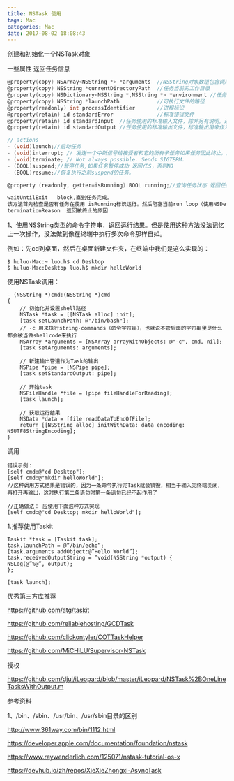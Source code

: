 ```yaml
---
title: NSTask 使用
tags: Mac
categories: Mac
date: 2017-08-02 18:08:43
---
```


创建和初始化一个NSTask对象

一些属性 返回任务信息

```objectivec
@property(copy) NSArray<NSString *> *arguments  //NSString对象数组包含调用时使用的参数。如果参数是nill,产生一个NSInvalidArgumentException异常
@property(copy) NSString *currentDirectoryPath  //任务当前的工作目录
@property(copy) NSDictionary<NSString *,NSString *> *environment //任务启动后的环境变量字典，字典的key是环境变量的名称
@property(copy) NSString *launchPath            //可执行文件的路径
@property(readonly) int processIdentifier       //进程标识
@property(retain) id standardError              //标准错误文件
@property(retain) id standardInput  //任务使用的标准输入文件，除非另有说明。返回的对象是一个NSFileHandle或者一个NSPipe实例,这取决于传递给setStandardInput:方法哪种类型的对象。
@property(retain) id standardOutput //任务使用的标准输出文件，标准输出用来作为任务显示其输出。返回的对象是一个NSFileHandle或者一个NSPipe实例,这取决于传递给setStandardOutput:方法哪种类型的对象。

// actions
- (void)launch;//启动任务
- (void)interrupt; // 发送一个中断信号给接受者和它的所有子任务如果任务因此终止，这是默认的行为，一个NSTaskDidTerminateNotification发送到默认的通知中心。如果消息接收者已经启动或者已经执行完成，这个方法没有效果。如果消息接收者尚未启动，该方法发出了一个NSInvalidArgumentException。
- (void)terminate; // Not always possible. Sends SIGTERM.
- (BOOL)suspend;//暂停任务,如果任务暂停成功 返回YES，否则NO
- (BOOL)resume;//恢复执行之前suspend的任务。

@property (readonly, getter=isRunning) BOOL running;//查询任务状态 返回任务是否仍在运行

waitUntilExit	block,直到任务完成。
该方法首先检查是否有任务在使用 isRunning标识运行。然后阻塞当前run loop（使用NSDefaultRunLoopMode）直到任务完成。
terminationReason  返回被终止的原因
```

1、使用NSString类型的命令字符串，返回运行结果。但是使用这种方法没法记忆上一次操作，没法做到像在终端中执行多次命令那样自如。

例如：先cd到桌面，然后在桌面新建文件夹，在终端中我们是这么实现的：

```shell
$ huluo-Mac:~ luo.h$ cd Desktop
$ huluo-Mac:Desktop luo.h$ mkdir helloWorld
```



使用NSTask调用：

```shell
- (NSString *)cmd:(NSString *)cmd
{
    // 初始化并设置shell路径
    NSTask *task = [[NSTask alloc] init];
    [task setLaunchPath: @"/bin/bash"];
    // -c 用来执行string-commands（命令字符串），也就说不管后面的字符串里是什么都会被当做shellcode来执行
    NSArray *arguments = [NSArray arrayWithObjects: @"-c", cmd, nil];
    [task setArguments: arguments];

    // 新建输出管道作为Task的输出
    NSPipe *pipe = [NSPipe pipe];
    [task setStandardOutput: pipe];

    // 开始task
    NSFileHandle *file = [pipe fileHandleForReading];
    [task launch];

    // 获取运行结果
    NSData *data = [file readDataToEndOfFile];
    return [[NSString alloc] initWithData: data encoding: NSUTF8StringEncoding];
}
```

调用

```
错误示例：
[self cmd:@"cd Desktop"];
[self cmd:@"mkdir helloWorld"];
//这种调用方式结果是错误的，因为一条命令执行完Task就会销毁，相当于输入完终端关闭，再打开再输出，这时执行第二条语句时第一条语句已经不起作用了

//正确做法： 应使用下面这种方式实现
[self cmd:@"cd Desktop; mkdir helloWorld"];
```



1.推荐使用Taskit

```shell
Taskit *task = [Taskit task];
task.launchPath = @”/bin/echo”;
[task.arguments addObject:@”Hello World”];
task.receivedOutputString = ^void(NSString *output) {
NSLog(@”%@”, output);
};

[task launch];
```

优秀第三方库推荐

https://github.com/atg/taskit

https://github.com/reliablehosting/GCDTask

https://github.com/clickontyler/COTTaskHelper

https://github.com/MiCHiLU/Supervisor-NSTask

授权

https://github.com/djui/iLeopard/blob/master/iLeopard/NSTask%2BOneLineTasksWithOutput.m

参考资料

1、/bin、/sbin、/usr/bin、/usr/sbin目录的区别

http://www.361way.com/bin/1112.html

https://developer.apple.com/documentation/foundation/nstask

https://www.raywenderlich.com/125071/nstask-tutorial-os-x



https://devhub.io/zh/repos/XieXieZhongxi-AsyncTask
